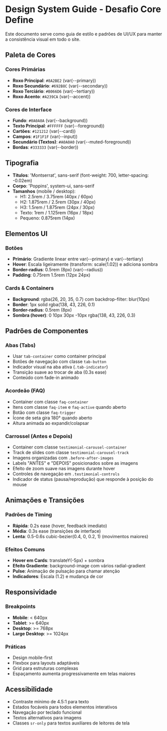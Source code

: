 # Design System Guide - Desafio Core Define

Este documento serve como guia de estilo e padrões de UI/UX para manter a consistência visual em todo o site.

## Paleta de Cores

### Cores Primárias
- **Roxo Principal**: `#8A2BE2` (var(--primary))
- **Roxo Secundário**: `#692B8C` (var(--secondary))
- **Roxo Terciário**: `#B066D6` (var(--tertiary))
- **Roxo Acento**: `#A239CA` (var(--accent))

### Cores de Interface
- **Fundo**: `#0A0A0A` (var(--background))
- **Texto Principal**: `#FFFFFF` (var(--foreground))
- **Cartões**: `#121212` (var(--card))
- **Campos**: `#1F1F1F` (var(--input))
- **Secundário (Textos)**: `#A0A0A0` (var(--muted-foreground))
- **Bordas**: `#333333` (var(--border))

## Tipografia

- **Títulos**: 'Montserrat', sans-serif (font-weight: 700, letter-spacing: -0.02em)
- **Corpo**: 'Poppins', system-ui, sans-serif
- **Tamanhos** (mobile / desktop):
  - H1: 2.5rem / 3.75rem (40px / 60px)
  - H2: 1.875rem / 2.5rem (30px / 40px)
  - H3: 1.5rem / 1.875rem (24px / 30px)
  - Texto: 1rem / 1.125rem (16px / 18px)
  - Pequeno: 0.875rem (14px)

## Elementos UI

### Botões
- **Primário**: Gradiente linear entre var(--primary) e var(--tertiary)
- **Hover**: Escala ligeiramente (transform: scale(1.02)) e adiciona sombra
- **Border-radius**: 0.5rem (8px) (var(--radius))
- **Padding**: 0.75rem 1.5rem (12px 24px)

### Cards & Containers
- **Background**: rgba(26, 20, 35, 0.7) com backdrop-filter: blur(10px)
- **Border**: 1px solid rgba(138, 43, 226, 0.1)
- **Border-radius**: 0.5rem (8px)
- **Sombra (hover)**: 0 10px 30px -10px rgba(138, 43, 226, 0.3)

## Padrões de Componentes

### Abas (Tabs)
- Usar `tab-container` como container principal
- Botões de navegação com classe `tab-button`
- Indicador visual na aba ativa (`.tab-indicator`)
- Transição suave ao trocar de aba (0.3s ease)
- Conteúdo com fade-in animado

### Acordeão (FAQ)
- Container com classe `faq-container`
- Itens com classe `faq-item` e `faq-active` quando aberto
- Botão com classe `faq-trigger`
- Ícone de seta gira 180° quando aberto
- Altura animada ao expandir/colapsar

### Carrossel (Antes e Depois)
- Container com classe `testimonial-carousel-container`
- Track de slides com classe `testimonial-carousel-track`
- Imagens organizadas com `.before-after-images`
- Labels "ANTES" e "DEPOIS" posicionados sobre as imagens
- Efeito de zoom suave nas imagens durante hover
- Controles de navegação em `.testimonial-controls`
- Indicador de status (pausa/reprodução) que responde à posição do mouse

## Animações e Transições

### Padrões de Timing
- **Rápida**: 0.2s ease (hover, feedback imediato)
- **Média**: 0.3s ease (transições de interface)
- **Lenta**: 0.5-0.6s cubic-bezier(0.4, 0, 0.2, 1) (movimentos maiores)

### Efeitos Comuns
- **Hover em Cards**: translateY(-5px) + sombra
- **Efeito Gradiente**: background-image com vários radial-gradient
- **Pulse**: Animação de pulsação para chamar atenção
- **Indicadores**: Escala (1.2) e mudança de cor

## Responsividade

### Breakpoints
- **Mobile**: < 640px
- **Tablet**: >= 640px
- **Desktop**: >= 768px
- **Large Desktop**: >= 1024px

### Práticas
- Design mobile-first
- Flexbox para layouts adaptáveis
- Grid para estruturas complexas
- Espaçamento aumenta progressivamente em telas maiores

## Acessibilidade

- Contraste mínimo de 4.5:1 para texto
- Estados focáveis para todos elementos interativos
- Navegação por teclado funcional
- Textos alternativos para imagens
- Classes `sr-only` para textos auxiliares de leitores de tela 